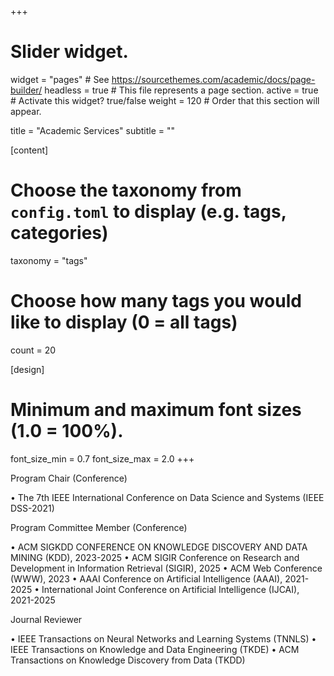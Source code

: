 +++
# Slider widget.
widget = "pages"  # See https://sourcethemes.com/academic/docs/page-builder/
headless = true  # This file represents a page section.
active = true  # Activate this widget? true/false
weight = 120  # Order that this section will appear.

title = "Academic Services"
subtitle = ""

[content]
  # Choose the taxonomy from `config.toml` to display (e.g. tags, categories)
  taxonomy = "tags"
  
  # Choose how many tags you would like to display (0 = all tags)
  count = 20

[design]
  # Minimum and maximum font sizes (1.0 = 100%).
  font_size_min = 0.7
  font_size_max = 2.0
+++



Program Chair (Conference)

•	The 7th IEEE International Conference on Data Science and Systems (IEEE DSS-2021) 

Program Committee Member (Conference)

•	ACM SIGKDD CONFERENCE ON KNOWLEDGE DISCOVERY AND DATA MINING (KDD), 2023-2025
•	ACM SIGIR Conference on Research and Development in Information Retrieval (SIGIR), 2025
•	ACM Web Conference (WWW), 2023
•	AAAI Conference on Artificial Intelligence (AAAI), 2021-2025
•	International Joint Conference on Artificial Intelligence (IJCAI), 2021-2025

Journal Reviewer

•	IEEE Transactions on Neural Networks and Learning Systems (TNNLS)
•	IEEE Transactions on Knowledge and Data Engineering (TKDE)
•	ACM Transactions on Knowledge Discovery from Data (TKDD) 




